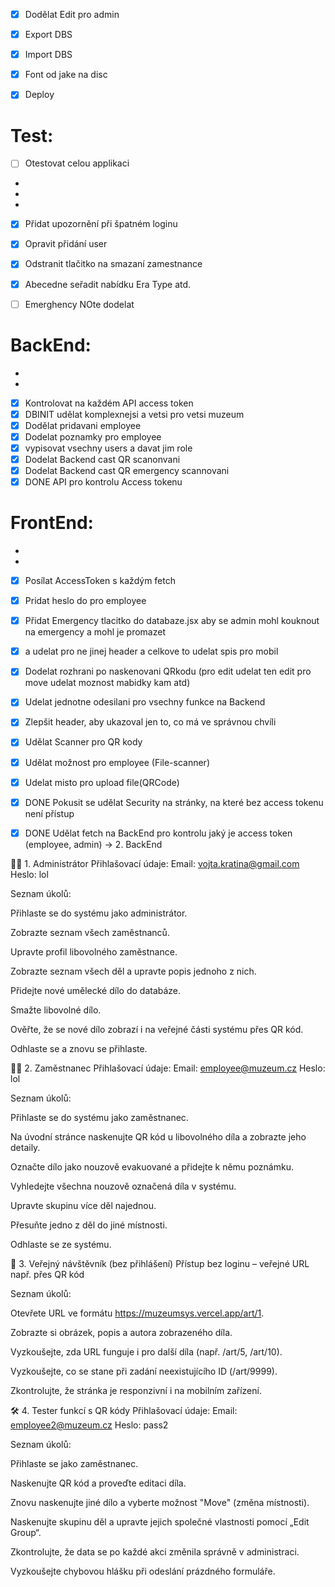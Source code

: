 - [x] Dodělat Edit pro admin
- [x] Export DBS 
- [x] Import DBS
- [x] Font od jake na disc
- [x] Deploy 


# Test:
- [ ] Otestovat celou applikaci
- 
- 
- 
- [x] Přidat upozornění při špatném loginu 
- [x] Opravit přidání user
- [x] Odstranit tlačitko na smazaní zamestnance
- [x] Abecedne seřadit nabídku Era Type atd.
- [ ] Emerghency NOte dodelat


# BackEnd:
-
- 
- [x] Kontrolovat na každém API access token
- [x] DBINIT udělat komplexnejsi a vetsi pro vetsi muzeum
- [x] Dodělat pridavani employee
- [x] Dodelat poznamky pro employee
- [x] vypisovat vsechny users a davat jim role
- [x] Dodelat Backend cast QR scanonvani
- [x] Dodelat Backend cast QR emergency scannovani
- [x] DONE API pro kontrolu Access tokenu

# FrontEnd:

-
-
- [x] Posílat AccessToken s každým fetch
- [x] Pridat heslo do pro employee
- [x] Přidat Emergency tlacitko do databaze.jsx aby se admin mohl kouknout na emergency a mohl je promazet
- [x] a udelat pro ne jinej header a celkove to udelat spis pro mobil
- [x] Dodelat rozhrani po naskenovani QRkodu (pro edit udelat ten edit pro move udelat moznost mabidky kam atd)
- [x] Udelat jednotne odesilani pro vsechny funkce na Backend
- [x] Zlepšit header, aby ukazoval jen to, co má ve správnou chvíli
- [x] Udělat Scanner pro QR kody
- [x] Udělat možnost pro employee (File-scanner)
- [x] Udelat misto pro upload file(QRCode)
- [x] DONE Pokusit se udělat Security na stránky, na které bez access tokenu není přístup
- [x] DONE Udělat fetch na BackEnd pro kontrolu jaký je access token (employee, admin) -> 2. BackEnd




🧍‍♂️ 1. Administrátor
Přihlašovací údaje:
Email: vojta.kratina@gmail.com
Heslo: lol

Seznam úkolů:

Přihlaste se do systému jako administrátor.

Zobrazte seznam všech zaměstnanců.

Upravte profil libovolného zaměstnance.

Zobrazte seznam všech děl a upravte popis jednoho z nich.

Přidejte nové umělecké dílo do databáze.

Smažte libovolné dílo.

Ověřte, že se nové dílo zobrazí i na veřejné části systému přes QR kód.

Odhlaste se a znovu se přihlaste.

🧍‍♀️ 2. Zaměstnanec
Přihlašovací údaje:
Email: employee@muzeum.cz
Heslo: lol

Seznam úkolů:

Přihlaste se do systému jako zaměstnanec.

Na úvodní stránce naskenujte QR kód u libovolného díla a zobrazte jeho detaily.

Označte dílo jako nouzově evakuované a přidejte k němu poznámku.

Vyhledejte všechna nouzově označená díla v systému.

Upravte skupinu více děl najednou.

Přesuňte jedno z děl do jiné místnosti.

Odhlaste se ze systému.

👤 3. Veřejný návštěvník (bez přihlášení)
Přístup bez loginu – veřejné URL např. přes QR kód

Seznam úkolů:

Otevřete URL ve formátu https://muzeumsys.vercel.app/art/1.

Zobrazte si obrázek, popis a autora zobrazeného díla.

Vyzkoušejte, zda URL funguje i pro další díla (např. /art/5, /art/10).

Vyzkoušejte, co se stane při zadání neexistujícího ID (/art/9999).

Zkontrolujte, že stránka je responzivní i na mobilním zařízení.

🛠️ 4. Tester funkcí s QR kódy
Přihlašovací údaje:
Email: employee2@muzeum.cz
Heslo: pass2

Seznam úkolů:

Přihlaste se jako zaměstnanec.

Naskenujte QR kód a proveďte editaci díla.

Znovu naskenujte jiné dílo a vyberte možnost "Move" (změna místnosti).

Naskenujte skupinu děl a upravte jejich společné vlastnosti pomocí „Edit Group“.

Zkontrolujte, že data se po každé akci změnila správně v administraci.

Vyzkoušejte chybovou hlášku při odeslání prázdného formuláře.